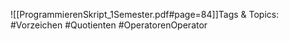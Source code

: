 
![[ProgrammierenSkript_1Semester.pdf#page=84]]Tags & Topics:
   #Vorzeichen
   #Quotienten
   #OperatorenOperator